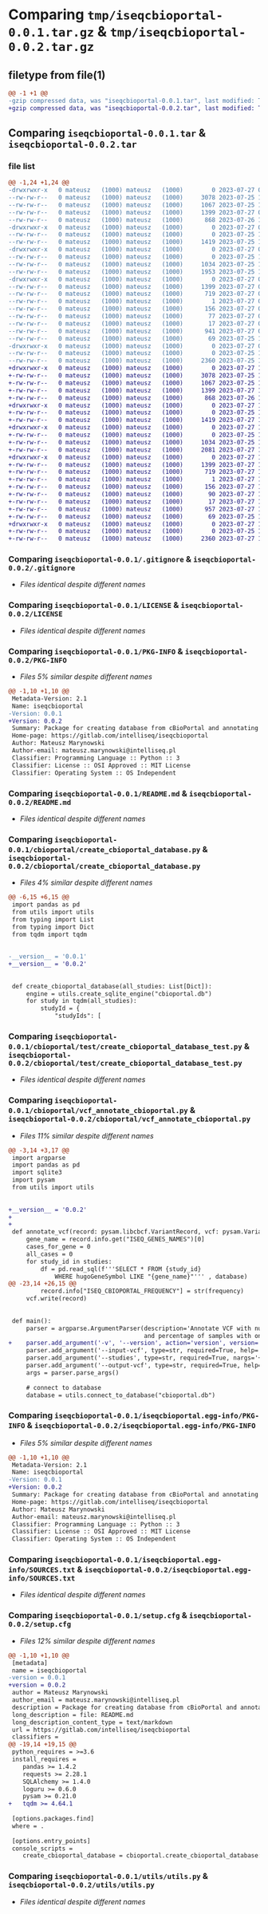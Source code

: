 # Comparing `tmp/iseqcbioportal-0.0.1.tar.gz` & `tmp/iseqcbioportal-0.0.2.tar.gz`

## filetype from file(1)

```diff
@@ -1 +1 @@
-gzip compressed data, was "iseqcbioportal-0.0.1.tar", last modified: Thu Jul 27 07:38:27 2023, max compression
+gzip compressed data, was "iseqcbioportal-0.0.2.tar", last modified: Thu Jul 27 14:31:44 2023, max compression
```

## Comparing `iseqcbioportal-0.0.1.tar` & `iseqcbioportal-0.0.2.tar`

### file list

```diff
@@ -1,24 +1,24 @@
-drwxrwxr-x   0 mateusz   (1000) mateusz   (1000)        0 2023-07-27 07:38:27.240926 iseqcbioportal-0.0.1/
--rw-rw-r--   0 mateusz   (1000) mateusz   (1000)     3078 2023-07-25 15:09:40.000000 iseqcbioportal-0.0.1/.gitignore
--rw-rw-r--   0 mateusz   (1000) mateusz   (1000)     1067 2023-07-25 15:09:40.000000 iseqcbioportal-0.0.1/LICENSE
--rw-rw-r--   0 mateusz   (1000) mateusz   (1000)     1399 2023-07-27 07:38:27.240926 iseqcbioportal-0.0.1/PKG-INFO
--rw-rw-r--   0 mateusz   (1000) mateusz   (1000)      868 2023-07-26 10:19:46.000000 iseqcbioportal-0.0.1/README.md
-drwxrwxr-x   0 mateusz   (1000) mateusz   (1000)        0 2023-07-27 07:38:27.240926 iseqcbioportal-0.0.1/cbioportal/
--rw-rw-r--   0 mateusz   (1000) mateusz   (1000)        0 2023-07-25 15:09:40.000000 iseqcbioportal-0.0.1/cbioportal/__init__.py
--rw-rw-r--   0 mateusz   (1000) mateusz   (1000)     1419 2023-07-25 16:07:49.000000 iseqcbioportal-0.0.1/cbioportal/create_cbioportal_database.py
-drwxrwxr-x   0 mateusz   (1000) mateusz   (1000)        0 2023-07-27 07:38:27.240926 iseqcbioportal-0.0.1/cbioportal/test/
--rw-rw-r--   0 mateusz   (1000) mateusz   (1000)        0 2023-07-25 15:09:40.000000 iseqcbioportal-0.0.1/cbioportal/test/__init__.py
--rw-rw-r--   0 mateusz   (1000) mateusz   (1000)     1034 2023-07-25 16:44:42.000000 iseqcbioportal-0.0.1/cbioportal/test/create_cbioportal_database_test.py
--rw-rw-r--   0 mateusz   (1000) mateusz   (1000)     1953 2023-07-25 16:51:36.000000 iseqcbioportal-0.0.1/cbioportal/vcf_annotate_cbioportal.py
-drwxrwxr-x   0 mateusz   (1000) mateusz   (1000)        0 2023-07-27 07:38:27.240926 iseqcbioportal-0.0.1/iseqcbioportal.egg-info/
--rw-rw-r--   0 mateusz   (1000) mateusz   (1000)     1399 2023-07-27 07:38:27.000000 iseqcbioportal-0.0.1/iseqcbioportal.egg-info/PKG-INFO
--rw-rw-r--   0 mateusz   (1000) mateusz   (1000)      719 2023-07-27 07:38:27.000000 iseqcbioportal-0.0.1/iseqcbioportal.egg-info/SOURCES.txt
--rw-rw-r--   0 mateusz   (1000) mateusz   (1000)        1 2023-07-27 07:38:27.000000 iseqcbioportal-0.0.1/iseqcbioportal.egg-info/dependency_links.txt
--rw-rw-r--   0 mateusz   (1000) mateusz   (1000)      156 2023-07-27 07:38:27.000000 iseqcbioportal-0.0.1/iseqcbioportal.egg-info/entry_points.txt
--rw-rw-r--   0 mateusz   (1000) mateusz   (1000)       77 2023-07-27 07:38:27.000000 iseqcbioportal-0.0.1/iseqcbioportal.egg-info/requires.txt
--rw-rw-r--   0 mateusz   (1000) mateusz   (1000)       17 2023-07-27 07:38:27.000000 iseqcbioportal-0.0.1/iseqcbioportal.egg-info/top_level.txt
--rw-rw-r--   0 mateusz   (1000) mateusz   (1000)      941 2023-07-27 07:38:27.240926 iseqcbioportal-0.0.1/setup.cfg
--rw-rw-r--   0 mateusz   (1000) mateusz   (1000)       69 2023-07-25 15:09:40.000000 iseqcbioportal-0.0.1/setup.py
-drwxrwxr-x   0 mateusz   (1000) mateusz   (1000)        0 2023-07-27 07:38:27.240926 iseqcbioportal-0.0.1/utils/
--rw-rw-r--   0 mateusz   (1000) mateusz   (1000)        0 2023-07-25 15:09:40.000000 iseqcbioportal-0.0.1/utils/__init__.py
--rw-rw-r--   0 mateusz   (1000) mateusz   (1000)     2360 2023-07-25 16:06:15.000000 iseqcbioportal-0.0.1/utils/utils.py
+drwxrwxr-x   0 mateusz   (1000) mateusz   (1000)        0 2023-07-27 14:31:44.006106 iseqcbioportal-0.0.2/
+-rw-rw-r--   0 mateusz   (1000) mateusz   (1000)     3078 2023-07-25 15:09:40.000000 iseqcbioportal-0.0.2/.gitignore
+-rw-rw-r--   0 mateusz   (1000) mateusz   (1000)     1067 2023-07-25 15:09:40.000000 iseqcbioportal-0.0.2/LICENSE
+-rw-rw-r--   0 mateusz   (1000) mateusz   (1000)     1399 2023-07-27 14:31:44.006106 iseqcbioportal-0.0.2/PKG-INFO
+-rw-rw-r--   0 mateusz   (1000) mateusz   (1000)      868 2023-07-26 10:19:46.000000 iseqcbioportal-0.0.2/README.md
+drwxrwxr-x   0 mateusz   (1000) mateusz   (1000)        0 2023-07-27 14:31:44.006106 iseqcbioportal-0.0.2/cbioportal/
+-rw-rw-r--   0 mateusz   (1000) mateusz   (1000)        0 2023-07-25 15:09:40.000000 iseqcbioportal-0.0.2/cbioportal/__init__.py
+-rw-rw-r--   0 mateusz   (1000) mateusz   (1000)     1419 2023-07-27 14:30:28.000000 iseqcbioportal-0.0.2/cbioportal/create_cbioportal_database.py
+drwxrwxr-x   0 mateusz   (1000) mateusz   (1000)        0 2023-07-27 14:31:44.006106 iseqcbioportal-0.0.2/cbioportal/test/
+-rw-rw-r--   0 mateusz   (1000) mateusz   (1000)        0 2023-07-25 15:09:40.000000 iseqcbioportal-0.0.2/cbioportal/test/__init__.py
+-rw-rw-r--   0 mateusz   (1000) mateusz   (1000)     1034 2023-07-25 16:44:42.000000 iseqcbioportal-0.0.2/cbioportal/test/create_cbioportal_database_test.py
+-rw-rw-r--   0 mateusz   (1000) mateusz   (1000)     2081 2023-07-27 14:30:48.000000 iseqcbioportal-0.0.2/cbioportal/vcf_annotate_cbioportal.py
+drwxrwxr-x   0 mateusz   (1000) mateusz   (1000)        0 2023-07-27 14:31:44.006106 iseqcbioportal-0.0.2/iseqcbioportal.egg-info/
+-rw-rw-r--   0 mateusz   (1000) mateusz   (1000)     1399 2023-07-27 14:31:43.000000 iseqcbioportal-0.0.2/iseqcbioportal.egg-info/PKG-INFO
+-rw-rw-r--   0 mateusz   (1000) mateusz   (1000)      719 2023-07-27 14:31:43.000000 iseqcbioportal-0.0.2/iseqcbioportal.egg-info/SOURCES.txt
+-rw-rw-r--   0 mateusz   (1000) mateusz   (1000)        1 2023-07-27 14:31:43.000000 iseqcbioportal-0.0.2/iseqcbioportal.egg-info/dependency_links.txt
+-rw-rw-r--   0 mateusz   (1000) mateusz   (1000)      156 2023-07-27 14:31:43.000000 iseqcbioportal-0.0.2/iseqcbioportal.egg-info/entry_points.txt
+-rw-rw-r--   0 mateusz   (1000) mateusz   (1000)       90 2023-07-27 14:31:43.000000 iseqcbioportal-0.0.2/iseqcbioportal.egg-info/requires.txt
+-rw-rw-r--   0 mateusz   (1000) mateusz   (1000)       17 2023-07-27 14:31:43.000000 iseqcbioportal-0.0.2/iseqcbioportal.egg-info/top_level.txt
+-rw-rw-r--   0 mateusz   (1000) mateusz   (1000)      957 2023-07-27 14:31:44.010106 iseqcbioportal-0.0.2/setup.cfg
+-rw-rw-r--   0 mateusz   (1000) mateusz   (1000)       69 2023-07-25 15:09:40.000000 iseqcbioportal-0.0.2/setup.py
+drwxrwxr-x   0 mateusz   (1000) mateusz   (1000)        0 2023-07-27 14:31:44.006106 iseqcbioportal-0.0.2/utils/
+-rw-rw-r--   0 mateusz   (1000) mateusz   (1000)        0 2023-07-25 15:09:40.000000 iseqcbioportal-0.0.2/utils/__init__.py
+-rw-rw-r--   0 mateusz   (1000) mateusz   (1000)     2360 2023-07-27 14:30:10.000000 iseqcbioportal-0.0.2/utils/utils.py
```

### Comparing `iseqcbioportal-0.0.1/.gitignore` & `iseqcbioportal-0.0.2/.gitignore`

 * *Files identical despite different names*

### Comparing `iseqcbioportal-0.0.1/LICENSE` & `iseqcbioportal-0.0.2/LICENSE`

 * *Files identical despite different names*

### Comparing `iseqcbioportal-0.0.1/PKG-INFO` & `iseqcbioportal-0.0.2/PKG-INFO`

 * *Files 5% similar despite different names*

```diff
@@ -1,10 +1,10 @@
 Metadata-Version: 2.1
 Name: iseqcbioportal
-Version: 0.0.1
+Version: 0.0.2
 Summary: Package for creating database from cBioPortal and annotating VCF with information from this database
 Home-page: https://gitlab.com/intelliseq/iseqcbioportal
 Author: Mateusz Marynowski
 Author-email: mateusz.marynowski@intelliseq.pl
 Classifier: Programming Language :: Python :: 3
 Classifier: License :: OSI Approved :: MIT License
 Classifier: Operating System :: OS Independent
```

### Comparing `iseqcbioportal-0.0.1/README.md` & `iseqcbioportal-0.0.2/README.md`

 * *Files identical despite different names*

### Comparing `iseqcbioportal-0.0.1/cbioportal/create_cbioportal_database.py` & `iseqcbioportal-0.0.2/cbioportal/create_cbioportal_database.py`

 * *Files 4% similar despite different names*

```diff
@@ -6,15 +6,15 @@
 import pandas as pd
 from utils import utils
 from typing import List
 from typing import Dict
 from tqdm import tqdm
 
 
-__version__ = '0.0.1'
+__version__ = '0.0.2'
 
 
 def create_cbioportal_database(all_studies: List[Dict]):
     engine = utils.create_sqlite_engine("cbioportal.db")
     for study in tqdm(all_studies):
         studyId = {
             "studyIds": [
```

### Comparing `iseqcbioportal-0.0.1/cbioportal/test/create_cbioportal_database_test.py` & `iseqcbioportal-0.0.2/cbioportal/test/create_cbioportal_database_test.py`

 * *Files identical despite different names*

### Comparing `iseqcbioportal-0.0.1/cbioportal/vcf_annotate_cbioportal.py` & `iseqcbioportal-0.0.2/cbioportal/vcf_annotate_cbioportal.py`

 * *Files 11% similar despite different names*

```diff
@@ -3,14 +3,17 @@
 import argparse
 import pandas as pd
 import sqlite3
 import pysam
 from utils import utils
 
 
+__version__ = '0.0.2'
+
+
 def annotate_vcf(record: pysam.libcbcf.VariantRecord, vcf: pysam.VariantFile, studies: list, database: sqlite3.Connection):
     gene_name = record.info.get("ISEQ_GENES_NAMES")[0]
     cases_for_gene = 0
     all_cases = 0
     for study_id in studies:
         df = pd.read_sql(f'''SELECT * FROM {study_id} 
             WHERE hugoGeneSymbol LIKE "{gene_name}"''' , database)
@@ -23,14 +26,15 @@
         record.info["ISEQ_CBIOPORTAL_FREQUENCY"] = str(frequency)
     vcf.write(record)          
 
 
 def main():
     parser = argparse.ArgumentParser(description='Annotate VCF with number of samples with one or more mutations \
                                      and percentage of samples with one or more mutations')
+    parser.add_argument('-v', '--version', action='version', version='%(prog)s {}'.format(__version__))
     parser.add_argument('--input-vcf', type=str, required=True, help='Input VCF to annotate')
     parser.add_argument('--studies', type=str, required=True, nargs='+', help='StudyIds')
     parser.add_argument('--output-vcf', type=str, required=True, help='Output annotated VCF')
     args = parser.parse_args()
 
     # connect to database
     database = utils.connect_to_database("cbioportal.db")
```

### Comparing `iseqcbioportal-0.0.1/iseqcbioportal.egg-info/PKG-INFO` & `iseqcbioportal-0.0.2/iseqcbioportal.egg-info/PKG-INFO`

 * *Files 5% similar despite different names*

```diff
@@ -1,10 +1,10 @@
 Metadata-Version: 2.1
 Name: iseqcbioportal
-Version: 0.0.1
+Version: 0.0.2
 Summary: Package for creating database from cBioPortal and annotating VCF with information from this database
 Home-page: https://gitlab.com/intelliseq/iseqcbioportal
 Author: Mateusz Marynowski
 Author-email: mateusz.marynowski@intelliseq.pl
 Classifier: Programming Language :: Python :: 3
 Classifier: License :: OSI Approved :: MIT License
 Classifier: Operating System :: OS Independent
```

### Comparing `iseqcbioportal-0.0.1/iseqcbioportal.egg-info/SOURCES.txt` & `iseqcbioportal-0.0.2/iseqcbioportal.egg-info/SOURCES.txt`

 * *Files identical despite different names*

### Comparing `iseqcbioportal-0.0.1/setup.cfg` & `iseqcbioportal-0.0.2/setup.cfg`

 * *Files 12% similar despite different names*

```diff
@@ -1,10 +1,10 @@
 [metadata]
 name = iseqcbioportal
-version = 0.0.1
+version = 0.0.2
 author = Mateusz Marynowski
 author_email = mateusz.marynowski@intelliseq.pl
 description = Package for creating database from cBioPortal and annotating VCF with information from this database
 long_description = file: README.md
 long_description_content_type = text/markdown
 url = https://gitlab.com/intelliseq/iseqcbioportal
 classifiers = 
@@ -19,14 +19,15 @@
 python_requires = >=3.6
 install_requires = 
 	pandas >= 1.4.2
 	requests >= 2.28.1
 	SQLAlchemy >= 1.4.0
 	loguru >= 0.6.0
 	pysam >= 0.21.0
+	tqdm >= 4.64.1
 
 [options.packages.find]
 where = .
 
 [options.entry_points]
 console_scripts = 
 	create_cbioportal_database = cbioportal.create_cbioportal_database:main
```

### Comparing `iseqcbioportal-0.0.1/utils/utils.py` & `iseqcbioportal-0.0.2/utils/utils.py`

 * *Files identical despite different names*


